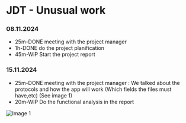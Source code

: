 # JDT - Unusual work
<h3>08.11.2024</h3>
<ul>
<li>
25m-DONE meeting with the project manager
</li>
<li>
1h-DONE do the project planification
</li>
<li>
45m-WIP Start the project report
</li>
</ul>
<h3>15.11.2024</h3>
<ul>
<li>
25m-DONE meeting with the project manager : We talked about the protocols and how the app will work (Which fields the files must have,etc) (See image 1)
</li>
<li>
20m-WIP Do the functional analysis in the report 
</li>
</ul>

![Image 1](./Image/resultMeeting.jpeg)